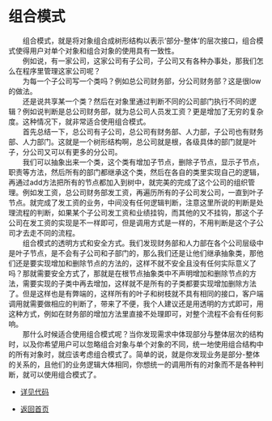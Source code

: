 # 组合模式
&emsp;&emsp;组合模式，就是将对象组合成树形结构以表示‘部分-整体’的层次接口，组合模式使得用户对单个对象和组合对象的使用具有一致性。<br>
&emsp;&emsp;例如说，有一家公司，这家公司有子公司，子公司又有各种办事处，那我们怎么在程序里管理这家公司呢？<br>
&emsp;&emsp;为每一个子公司写一个类吗？例如总公司财务部，分公司财务部？这是很low的做法。<br>
&emsp;&emsp;还是说共享某一个类？然后在对象里通过判断不同的公司部门执行不同的逻辑？例如说判断是总公司财务部，就为总公司人员发工资？更是增加了无穷的复杂度。这种情况下，就非常适合使用组合模式。<br>
&emsp;&emsp;首先总结一下，总公司有子公司，总公司有财务部、人力部，子公司也有财务部、人力部门。这就是一个树形结构啊，总公司就是根，各级具体的部门就是叶子，分公司又可以有更多的分公司。<br>
&emsp;&emsp;我们可以抽象出来一个类，这个类有增加子节点，删除子节点，显示子节点，职责等方法，然后所有的部门都继承这个类，然后在各自的类里实现自己的逻辑，再通过add方法把所有的节点都加入到树中，就完美的完成了这个公司的组织管理。例如发工资，总公司财务部发工资，再遍历所有的子公司发公司，一直到叶子节点。就完成了发工资的业务，中间没有任何逻辑判断，注意这里所说的判断是处理流程的判断，如果某个子公司发工资和业绩挂钩，而其他的又不挂钩，那这个子公司在发工资的实现是不一样即可，但是调用方式是一样的，不用判断是这个子公司才去走不同的流程。<br>
&emsp;&emsp;组合模式的透明方式和安全方式。我们发现财务部和人力部在各个公司层级中是叶子节点，是不会有子公司和子部门的，那么我们还是让他们继承抽象类，那他们还是要实现增加和删除节点的方法的，这样不就不安全且没有任何实际意义了吗？那就需要安全方式了，那就是在根节点抽象类中不声明增加和删除节点的方法，需要实现的子类中再去增加，这样就不是所有的子类都要实现增加删除方法了。但是这样也是有弊端的，这样所有的叶子和树枝就不具有相同的接口，客户端调用就需要做相应的判断了，带来了不便，我个人建议还是用透明的方式即可，用这种方式，例如在财务部的增加方法里直接不处理即可，对整个流程不会有任何影响。<br>
&emsp;&emsp;那什么时候适合使用组合模式呢？当你发现需求中体现部分与整体层次的结构时，以及你希望用户可以忽略组合对象与单个对象的不同，统一地使用组合结构中的所有对象时，就应该考虑组合模式了。简单的说，就是你发现业务是部分-整体的关系的，且他们的业务逻辑大体相同，你想统一的调用所有的对象而不是各种判断，就可以使用组合模式了。

- [详见代码 ](https://github.com/zhangonga/design-patterns/tree/master/src/main/java/tech/zg/patterns/structure/structure4_composite_patterns)

- [返回首页](https://github.com/zhangonga/design-patterns#%E8%AE%BE%E8%AE%A1%E6%A8%A1%E5%BC%8F%E7%AC%94%E8%AE%B0)